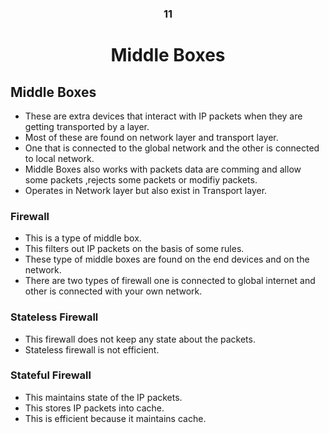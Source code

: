 <div align=center>
<h3>11</h3>
  <h1>Middle Boxes</h1>
</div>

## Middle Boxes

- These are extra devices that interact with IP packets when they are getting transported by a layer.
- Most of these are found on network layer and transport layer.
- One that is connected to the global network and the other is connected to local network.
- Middle Boxes also works with packets data are comming and allow some packets ,rejects some packets or modifiy packets.
- Operates in Network layer but also exist in Transport layer.


### Firewall

- This is a type of middle box.
- This filters out IP packets on the basis of some rules.
- These type of middle boxes are found on the end devices and on the network.
- There are two types of firewall one is connected to global internet and other is connected with your own network.



### Stateless Firewall

- This firewall does not keep any state about the packets.
- Stateless firewall is not efficient.


### Stateful Firewall

- This maintains state of the IP packets.
- This stores IP packets into cache.
- This is efficient because it maintains cache.
